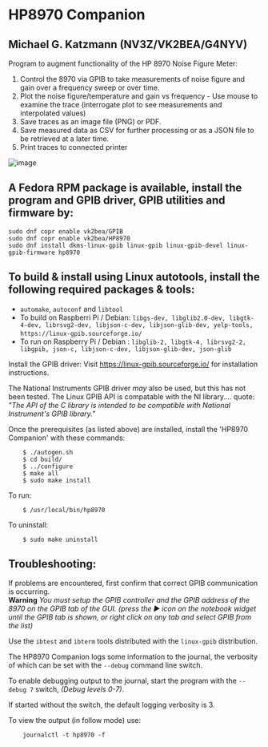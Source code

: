 HP8970 Companion
================

Michael G. Katzmann (NV3Z/VK2BEA/G4NYV)
------------------------------------------------------------------

Program to augment functionality of the HP 8970 Noise Figure Meter:
1. Control the 8970 via GPIB to take measurements of noise figure and gain over a frequency sweep or over time.
2. Plot the noise figure/temperature and gain vs frequency
       - Use mouse to examine the trace (interrogate plot to see measurements and interpolated values)
3. Save traces as an image file (PNG) or PDF.
4. Save measured data as CSV for further processing or as a JSON file to be retrieved at a later time.
5. Print traces to connected printer

![image](https://github.com/user-attachments/assets/3bf89ff2-d9ea-44f1-8c72-5111815e0e86)

A Fedora RPM package is available, install the program and GPIB driver, GPIB utilities and firmware by:
-------------------------------------------------------------------------------------------------------
`sudo dnf copr enable vk2bea/GPIB`  
`sudo dnf copr enable vk2bea/HP8970`  
`sudo dnf install dkms-linux-gpib linux-gpib linux-gpib-devel linux-gpib-firmware hp8970`

To build & install using Linux autotools, install the following required packages & tools:
------------------------------------------------------------------------------------------
* `automake`, `autoconf` and `libtool`  
* To build on Raspberri Pi / Debian: 	`libgs-dev, libglib2.0-dev, libgtk-4-dev, librsvg2-dev, libjson-c-dev, libjson-glib-dev, yelp-tools,`  
                `https://linux-gpib.sourceforge.io/`  
* To run on Raspberry Pi / Debian :	`libglib-2, libgtk-4, librsvg2-2, libgpib, json-c, libjson-c-dev, libjson-glib-dev, json-glib`

Install the GPIB driver: 
Visit https://linux-gpib.sourceforge.io/ for installation instructions.

The National Instruments GPIB driver *may* also be used, but this has not been tested. The Linux GPIB API is compatable with the NI library.... quote: *"The API of the C library is intended to be compatible with National Instrument's GPIB library."*

Once the prerequisites (as listed above) are installed, install the 'HP8970 Companion' with these commands:

        $ ./autogen.sh
        $ cd build/
        $ ../configure
        $ make all
        $ sudo make install
To run:
        
        $ /usr/local/bin/hp8970 

To uninstall:
        
        $ sudo make uninstall

Troubleshooting:
----------------------------------------------------------------------
If problems are encountered, first confirm that correct GPIB communication is occurring. 
<br/>__Warning__ *You must setup the GPIB controller and the GPIB address of the 8970 on the GPIB tab of the GUI. (press the ▶ icon on the notebook widget until the GPIB tab is shown, or right click on any tab and select GPIB from the list)*

Use the `ibtest` and `ibterm` tools distributed with the `linux-gpib` distribution.

The HP8970 Companion logs some information to the journal, the verbosity of which can be set with the `--debug` command line switch.

To enable debugging output to the journal, start the program with the `--debug 7` switch, <em>(Debug levels 0-7)</em>.

If started without the switch, the default logging verbosity is 3.

To view the output (in follow mode) use:

        journalctl -t hp8970 -f
